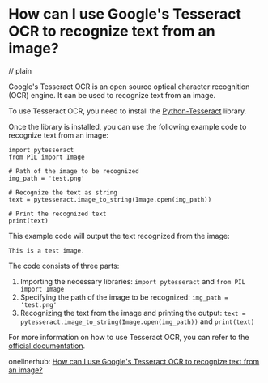# How can I use Google's Tesseract OCR to recognize text from an image?
// plain

Google's Tesseract OCR is an open source optical character recognition (OCR) engine. It can be used to recognize text from an image.

To use Tesseract OCR, you need to install the [Python-Tesseract](https://pypi.org/project/pytesseract/) library.

Once the library is installed, you can use the following example code to recognize text from an image:

```
import pytesseract
from PIL import Image

# Path of the image to be recognized
img_path = 'test.png'

# Recognize the text as string
text = pytesseract.image_to_string(Image.open(img_path))

# Print the recognized text
print(text)
```

This example code will output the text recognized from the image:

```
This is a test image.
```

The code consists of three parts:
1. Importing the necessary libraries: `import pytesseract` and `from PIL import Image`
2. Specifying the path of the image to be recognized: `img_path = 'test.png'`
3. Recognizing the text from the image and printing the output: `text = pytesseract.image_to_string(Image.open(img_path))` and `print(text)`

For more information on how to use Tesseract OCR, you can refer to the [official documentation](https://github.com/tesseract-ocr/tesseract/wiki).

onelinerhub: [How can I use Google's Tesseract OCR to recognize text from an image?](https://onelinerhub.com/tesseract-ocr/how-can-i-use-google-s-tesseract-ocr-to-recognize-text-from-an-image)